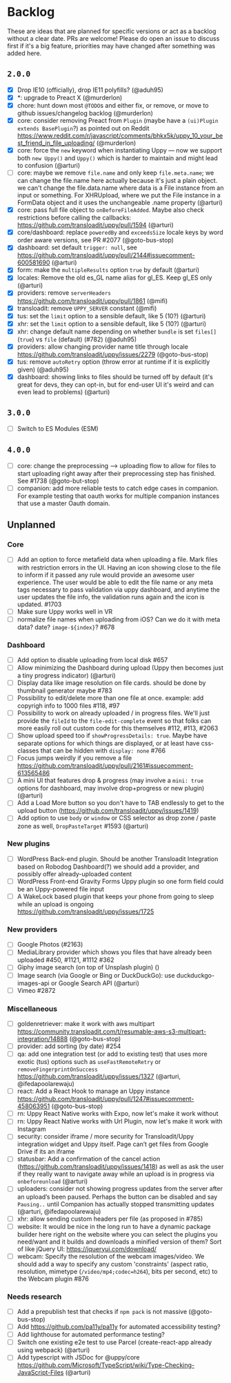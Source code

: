 # Backlog

<!--lint disable no-literal-urls no-undefined-references-->

These are ideas that are planned for specific versions or act as a backlog without a clear date.
PRs are welcome! Please do open an issue to discuss first if it's a big feature, priorities may have changed after something was added here.

## `2.0.0`

- [x] Drop IE10 (officially), drop IE11 polyfills? (@aduh95)
- [x] *: upgrade to Preact X (@murderlon)
- [x] chore: hunt down most `@TODO`s and either fix, or remove, or move to github issues/changelog backlog (@murderlon)
- [x] core: consider removing Preact from `Plugin` (maybe have a `(ui)Plugin extends BasePlugin`?) as pointed out on Reddit https://www.reddit.com/r/javascript/comments/bhkx5k/uppy_10_your_best_friend_in_file_uploading/ (@murderlon)
- [x] core: force the `new` keyword when instantiating Uppy — now we support both `new Uppy()` and `Uppy()` which is harder to maintain and might lead to confusion (@arturi)
- [ ] core: maybe we remove `file.name` and only keep `file.meta.name`; we can change the file.name here actually because it's just a plain object. we can't change the file.data.name where data is a File instance from an input or something. For XHRUpload, where we put the File instance in a FormData object and it uses the unchangeable .name property (@arturi)
- [x] core: pass full file object to `onBeforeFileAdded`. Maybe also check restrictions before calling the callbacks: https://github.com/transloadit/uppy/pull/1594 (@arturi)
- [x] core/dashboard: replace `poweredBy` and `exceedsSize` locale keys by word order aware versions, see PR #2077 (@goto-bus-stop)
- [x] dashboard: set default `trigger: null`, see https://github.com/transloadit/uppy/pull/2144#issuecomment-600581690 (@arturi)
- [x] form: make the `multipleResults` option `true` by default (@arturi)
- [x] locales: Remove the old es_GL name alias for gl_ES. Keep gl_ES only (@arturi)
- [x] providers: remove `serverHeaders` https://github.com/transloadit/uppy/pull/1861 (@mifi)
- [x] transloadit: remove `UPPY_SERVER` constant (@mifi)
- [x] tus: set the `limit` option to a sensible default, like 5 (10?) (@arturi)
- [x] xhr: set the `limit` option to a sensible default, like 5 (10?) (@arturi)
- [x] xhr: change default name depending on whether `bundle` is set `files[]` (`true`) vs `file` (default) (#782) (@aduh95)
- [x] providers: allow changing provider name title through locale https://github.com/transloadit/uppy/issues/2279 (@goto-bus-stop)
- [x] tus: remove `autoRetry` option (throw error at runtime if it is explicitly given) (@aduh95)
- [x] dashboard: showing links to files should be turned off by default (it's great for devs, they can opt-in, but for end-user UI it's weird and can even lead to problems) (@arturi)

## `3.0.0`

- [ ] Switch to ES Modules (ESM)

## `4.0.0`

- [ ] core: change the preprocessing --> uploading flow to allow for files to start uploading right away after their preprocessing step has finished. See #1738 (@goto-but-stop)
- [ ] companion: add more reliable tests to catch edge cases in companion. For example testing that oauth works for multiple companion instances that use a master Oauth domain.

## Unplanned

### Core

- [ ] Add an option to force metafield data when uploading a file. Mark files with restriction errors in the UI. Having an icon showing close to the file to inform if it passed any rule would provide an awesome user experience. The user would be able to edit the file name or any meta tags necessary to pass validation via uppy dashboard, and anytime the user updates the file info, the validation runs again and the icon is updated. #1703
- [ ] Make sure Uppy works well in VR
- [ ] normalize file names when uploading from iOS? Can we do it with meta data? date? `image-${index}`? #678

### Dashboard

- [ ] Add option to disable uploading from local disk #657
- [ ] Allow minimizing the Dashboard during upload (Uppy then becomes just a tiny progress indicator) (@arturi)
- [ ] Display data like image resolution on file cards. should be done by thumbnail generator maybe #783
- [ ] Possibility to edit/delete more than one file at once. example: add copyrigh info to 1000 files #118, #97
- [ ] Possibility to work on already uploaded / in progress files. We'll just provide the `fileId` to the `file-edit-complete` event so that folks can more easily roll out custom code for this themselves #112, #113, #2063
- [ ] Show upload speed too if `showProgressDetails: true`. Maybe have separate options for which things are displayed, or at least have css-classes that can be hidden with `display: none` #766
- [ ] Focus jumps weirdly if you remove a file https://github.com/transloadit/uppy/pull/2161#issuecomment-613565486
- [ ] A mini UI that features drop & progress (may involve a `mini: true` options for dashboard, may involve drop+progress or new plugin) (@arturi)
- [ ] Add a Load More button so you don't have to TAB endlessly to get to the upload button (https://github.com/transloadit/uppy/issues/1419)
- [ ] Add option to use `body` or `window` or CSS selector as drop zone / paste zone as well, `DropPasteTarget` #1593 (@arturi)

### New plugins

- [ ] WordPress Back-end plugin. Should be another Transloadit Integration based on Robodog Dashboard(?) we should add a provider, and possibly offer already-uploaded content
- [ ] WordPress Front-end Gravity Forms Uppy plugin so one form field could be an Uppy-powered file input
- [ ] A WakeLock based plugin that keeps your phone from going to sleep while an upload is ongoing https://github.com/transloadit/uppy/issues/1725

### New providers

- [ ] Google Photos (#2163)
- [ ] MediaLibrary provider which shows you files that have already been uploaded #450, #1121, #1112 #362
- [ ] Giphy image search (on top of Unsplash plugin) ()
- [ ] Image search (via Google or Bing or DuckDuckGo): use duckduckgo-images-api or Google Search API (@arturi)
- [ ] Vimeo #2872

### Miscellaneous

- [ ] goldenretriever: make it work with aws multipart https://community.transloadit.com/t/resumable-aws-s3-multipart-integration/14888 (@goto-bus-stop)
- [ ] provider: add sorting (by date) #254
- [ ] qa: add one integration test (or add to existing test) that uses more exotic (tus) options such as `useFastRemoteRetry` or `removeFingerprintOnSuccess` https://github.com/transloadit/uppy/issues/1327 (@arturi, @ifedapoolarewaju)
- [ ] react: Add a React Hook to manage an Uppy instance https://github.com/transloadit/uppy/pull/1247#issuecomment-458063951 (@goto-bus-stop)
- [ ] rn: Uppy React Native works with Expo, now let's make it work without
- [ ] rn: Uppy React Native works with Url Plugin, now let's make it work with Instagram
- [ ] security: consider iframe / more security for Transloadit/Uppy integration widget and Uppy itself. Page can’t get files from Google Drive if its an iframe
- [ ] statusbar: Add a confirmation of the cancel action (https://github.com/transloadit/uppy/issues/1418) as well as ask the user if they really want to navigate away while an upload is in progress via `onbeforeunload` (@arturi)
- [ ] uploaders: consider not showing progress updates from the server after an upload’s been paused. Perhaps the button can be disabled and say `Pausing..` until Companion has actually stopped transmitting updates (@arturi, @ifedapoolarewaju)
- [ ] xhr: allow sending custom headers per file (as proposed in #785)
- [ ] website: It would be nice in the long run to have a dynamic package builder here right on the website where you can select the plugins you need/want and it builds and downloads a minified version of them? Sort of like jQuery UI: https://jqueryui.com/download/
- [ ] webcam: Specify the resolution of the webcam images/video. We should add a way to specify any custom 'constraints' (aspect ratio, resolution, mimetype (`/video/mp4;codec=h264`), bits per second, etc) to the Webcam plugin #876

### Needs research

- [ ] Add a prepublish test that checks if `npm pack` is not massive (@goto-bus-stop)
- [ ] Add https://github.com/pa11y/pa11y for automated accessibility testing?
- [ ] Add lighthouse for automated performance testing?
- [ ] Switch one existing e2e test to use Parcel (create-react-app already using webpack) (@arturi)
- [ ] Add typescript with JSDoc for @uppy/core https://github.com/Microsoft/TypeScript/wiki/Type-Checking-JavaScript-Files (@arturi)
